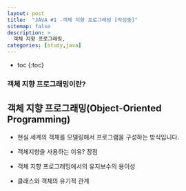 ```yaml
---
layout: post
title:  "JAVA #1 -객체 지향 프로그래밍 [작성중]"
sitemap: false
description: >
  객체 지향 프로그래밍, 
categories: [study,java]
---
```

 * toc
  {:toc}

### 객체 지향 프로그래밍이란?

## 객체 지향 프로그래밍(Object-Oriented Programming)
- 현실 세계의 객체를 모델링해서 프로그램을 구성하는 방식입니다.
- 객체지향을 사용하는 이유? 장점

- 객체 지향 프로그래밍에서의 유지보수의 용이성 
- 클래스와 객체의 유기적 관계

